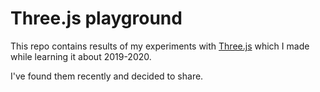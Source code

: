 # Three.js playground

This repo contains results of my experiments with [Three.js](https://threejs.org/)
which I made while learning it about 2019-2020.

I've found them recently and decided to share.
